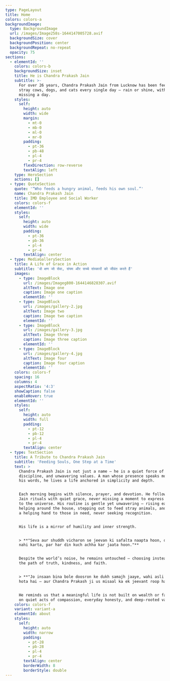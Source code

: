 ```yaml
---
type: PageLayout
title: Home
colors: colors-a
backgroundImage:
  type: BackgroundImage
  url: /images/Image258s-1644147005728.avif
  backgroundSize: cover
  backgroundPosition: center
  backgroundRepeat: no-repeat
  opacity: 75
sections:
  - elementId: ''
    colors: colors-b
    backgroundSize: inset
    title: He is Chandra Prakash Jain
    subtitle: >-
      For over 26 years, Chandra Prakash Jain from Lucknow has been feeding
      stray cows, dogs, and cats every single day — rain or shine, without
      missing a day.
    styles:
      self:
        height: auto
        width: wide
        margin:
          - mt-0
          - mb-0
          - ml-0
          - mr-0
        padding:
          - pt-36
          - pb-48
          - pl-4
          - pr-4
        flexDirection: row-reverse
        textAlign: left
    type: HeroSection
    actions: []
  - type: QuoteSection
    quote: '“Who feeds a hungry animal, feeds his own soul.”'
    name: Chandra Prakash Jain
    title: IMD Employee and Social Worker
    colors: colors-f
    elementId: ''
    styles:
      self:
        height: auto
        width: wide
        padding:
          - pt-36
          - pb-36
          - pl-4
          - pr-4
        textAlign: center
  - type: MediaGallerySection
    title: A Life of Grace in Action
    subtitle: 'वो क्षण जो सेवा, संयम और सच्चे संस्कारों को जीवंत करते हैं'
    images:
      - type: ImageBlock
        url: /images/Imageg800-1644146828307.avif
        altText: Image one
        caption: Image one caption
        elementId: ''
      - type: ImageBlock
        url: /images/gallery-2.jpg
        altText: Image two
        caption: Image two caption
        elementId: ''
      - type: ImageBlock
        url: /images/gallery-3.jpg
        altText: Image three
        caption: Image three caption
        elementId: ''
      - type: ImageBlock
        url: /images/gallery-4.jpg
        altText: Image four
        caption: Image four caption
        elementId: ''
    colors: colors-f
    spacing: 16
    columns: 4
    aspectRatio: '4:3'
    showCaption: false
    enableHover: true
    elementId: ''
    styles:
      self:
        height: auto
        width: full
        padding:
          - pt-12
          - pb-12
          - pl-4
          - pr-4
        textAlign: center
  - type: TextSection
    title: A Tribute to Chandra Prakash Jain
    subtitle: 'Feeding Souls, One Step at a Time'
    text: >
      Chandra Prakash Jain is not just a name — he is a quiet force of goodness,
      discipline, and unwavering values. A man whose presence speaks more than
      his words, he lives a life anchored in simplicity and depth.


      Each morning begins with silence, prayer, and devotion. He follows his
      Jain rituals with quiet grace, never missing a moment to express gratitude
      to the universe. His routine is gentle yet unwavering — rising early,
      helping around the house, stepping out to feed stray animals, and lending
      a helping hand to those in need, never seeking recognition.


      His life is a mirror of humility and inner strength.


      > **"Seva aur shuddh vicharon se jeevan ki safalta naapta hoon, dikhawa
      nahi karta, par har din kuch achha kar jaata hoon."**


      Despite the world’s noise, he remains untouched — choosing instead to walk
      the path of truth, kindness, and faith.


      > **"Jo insaan bina bole doosron ke dukh samajh jaaye, wahi asli insaan
      hota hai — aur Chandra Prakash ji us misaal ka ek jeevant roop hain।"**


      He reminds us that a meaningful life is not built on wealth or fame, but
      on quiet acts of compassion, everyday honesty, and deep-rooted values.
    colors: colors-f
    variant: variant-a
    elementId: about
    styles:
      self:
        height: auto
        width: narrow
        padding:
          - pt-28
          - pb-28
          - pl-4
          - pr-4
        textAlign: center
        borderWidth: 8
        borderStyle: double
---
```

